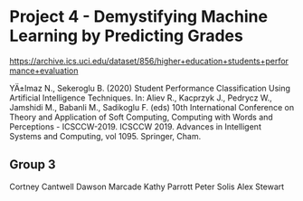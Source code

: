 # Project 4 - Demystifying Machine Learning by Predicting Grades

https://archive.ics.uci.edu/dataset/856/higher+education+students+performance+evaluation

YÄ±lmaz N., Sekeroglu B. (2020) Student Performance Classification Using Artificial Intelligence Techniques. In: Aliev R., Kacprzyk J., Pedrycz W., Jamshidi M., Babanli M., Sadikoglu F. (eds) 10th International Conference on Theory and Application of Soft Computing, Computing with Words and Perceptions - ICSCCW-2019. ICSCCW 2019. Advances in Intelligent Systems and Computing, vol 1095. Springer, Cham.

## Group 3
Cortney Cantwell
Dawson Marcade
Kathy Parrott
Peter Solis
Alex Stewart
